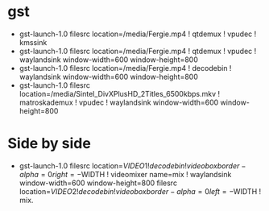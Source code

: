 # gst

* gst-launch-1.0 filesrc location=/media/Fergie.mp4 ! qtdemux ! vpudec ! kmssink
* gst-launch-1.0 filesrc location=/media/Fergie.mp4 ! qtdemux ! vpudec ! waylandsink window-width=600 window-height=800
* gst-launch-1.0 filesrc location=/media/Fergie.mp4 ! decodebin ! waylandsink window-width=600 window-height=800
* gst-launch-1.0 filesrc location=/media/Sintel_DivXPlusHD_2Titles_6500kbps.mkv ! matroskademux ! vpudec ! waylandsink window-width=600 window-height=800

# Side by side
* gst-launch-1.0 filesrc location=$VIDEO1 ! decodebin ! videobox border-alpha=0 right=-$WIDTH ! videomixer name=mix ! waylandsink window-width=600 window-height=800  filesrc location=$VIDEO2 ! decodebin ! videobox border-alpha=0 left=-$WIDTH ! mix.
